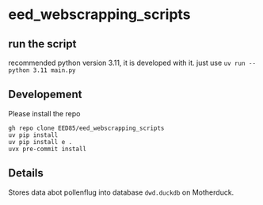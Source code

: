 # eed_webscrapping_scripts

## run the script
recommended python version 3.11, it is developed with it.
just use `uv run --python 3.11 main.py`

## Developement
Please install the repo
```shell
gh repo clone EED85/eed_webscrapping_scripts
uv pip install
uv pip install e .
uvx pre-commit install
```



## Details
Stores data abot pollenflug into database ``dwd.duckdb`` on Motherduck.
